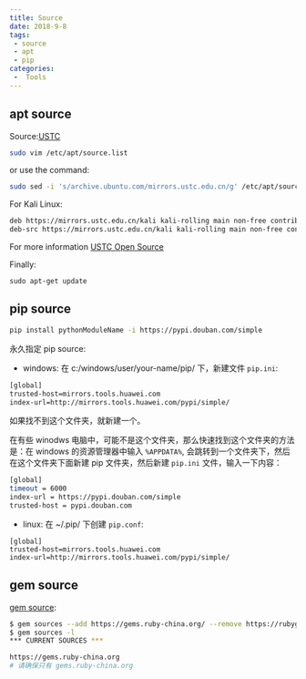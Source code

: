 ```yaml
---
title: Source
date: 2018-9-8
tags:
 - source
 - apt
 - pip
categories:
 -  Tools
---
```


## apt source

Source:[USTC](http://mirrors.ustc.edu.cn/)

```bash
sudo vim /etc/apt/source.list
```

or use the command:

```bash
sudo sed -i 's/archive.ubuntu.com/mirrors.ustc.edu.cn/g' /etc/apt/sources.list
```

For Kali Linux:

```bash
deb https://mirrors.ustc.edu.cn/kali kali-rolling main non-free contrib
deb-src https://mirrors.ustc.edu.cn/kali kali-rolling main non-free contrib
```

For more information [USTC Open Source](http://mirrors.ustc.edu.cn/)

Finally:

`sudo apt-get update`

## pip source

```bash
pip install pythonModuleName -i https://pypi.douban.com/simple
```

永久指定 pip source:

- windows: 在 c:/windows/user/your-name/pip/ 下，新建文件 `pip.ini`:

```bash
[global]
trusted-host=mirrors.tools.huawei.com
index-url=http://mirrors.tools.huawei.com/pypi/simple/
```

如果找不到这个文件夹，就新建一个。

在有些 winodws 电脑中，可能不是这个文件夹，那么快速找到这个文件夹的方法是：在 windows 的资源管理器中输入 `%APPDATA%`, 会跳转到一个文件夹下，然后在这个文件夹下面新建 pip 文件夹，然后新建 `pip.ini` 文件，输入一下内容：

```bash
[global]
timeout = 6000
index-url = https://pypi.douban.com/simple
trusted-host = pypi.douban.com
```

- linux: 在 ~/.pip/ 下创建 `pip.conf`:

```nginx
[global] 
trusted-host=mirrors.tools.huawei.com
index-url=http://mirrors.tools.huawei.com/pypi/simple/ 
```

## gem source

[gem source](https://ruby.taobao.org/):

```bash
$ gem sources --add https://gems.ruby-china.org/ --remove https://rubygems.org/
$ gem sources -l
*** CURRENT SOURCES ***

https://gems.ruby-china.org
# 请确保只有 gems.ruby-china.org
```
